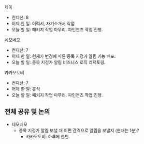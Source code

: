
제이
- 컨디션: 8
- 어제 한 일: 이력서, 자기소개서 작업
- 오늘 할 일: 패키지 작업 마무리. 파인앤츠 작업 진행.

네모네모
- 컨디션: 7
- 어제 한 일: 현재가 변경에 따른 종목 지정가 알림 기능 배포.
- 오늘 할 일: 종목 지정가 알림 비즈니스 로직 리팩토링.

카카모토비
- 컨디션: 7
- 어제 한 일: 휴식
- 오늘 할 일: 패키지 작업 마무리. 파인앤츠 작업 진행.
## 전체 공유 및 논의
- 네모네모
	- 종목 지정가 알림 보낼 때 어떤 간격으로 알림을 보낼지 (현재는 1분)?
		- 카카모토비: 하루에 한번.
